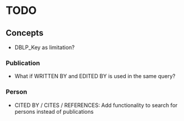 # TODO

## Concepts

- DBLP_Key as limitation?

### Publication
- What if WRITTEN BY and EDITED BY is used in the same query?

### Person

- CITED BY / CITES / REFERENCES: Add functionality to search for persons instead of publications 
